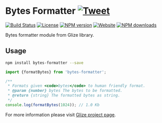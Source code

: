 # Bytes Formatter [![Tweet](https://img.shields.io/twitter/url/http/shields.io.svg?style=social)](https://twitter.com/intent/tweet?text=Bytes%20formatter%20module%20from%20Glize%20library.&url=https://glize.js.org&via=GitHub&hashtags=Glize,JavaScript,ECMAScript,ES6)
[![Build Status](https://github.com/Datamart/bytes-formatter/actions/workflows/npm-publish.yml/badge.svg)](https://github.com/Datamart/bytes-formatter/actions/workflows/npm-publish.yml) [![License](https://img.shields.io/:license-apache-blue.svg)](https://www.apache.org/licenses/LICENSE-2.0.html) [![NPM version](https://img.shields.io/npm/v/bytes-formatter.svg?style=flat)](https://npmjs.org/package/bytes-formatter) [![Website](https://img.shields.io/website-up-down-green-red/https/glize.js.org.svg?style=flat)](https://glize.js.org)  [![NPM downloads](https://img.shields.io/npm/dm/bytes-formatter.svg?style=flat)](https://npmjs.org/package/bytes-formatter)

Bytes formatter module from Glize library.

## Usage

```bash
npm install bytes-formatter --save
```

```js
import {formatBytes} from 'bytes-formatter';

/**
 * Formats given <code>bytes</code> to human friendly format.
 * @param {number} bytes The bytes to be formatted.
 * @return {string} The formatted bytes as string.
 */
console.log(formatBytes(1024)); // 1.0 Kb
```

For more information please visit [Glize project page](https://glize.js.org).
